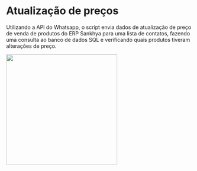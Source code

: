 # Atualização de preços

Utilizando a API do Whatsapp, o script envia dados de atualização de preço de venda de produtos do ERP Sankhya para uma lista de contatos, fazendo uma consulta ao banco de dados SQL e verificando quais produtos tiveram alterações de preço.

<img src="https://github.com/lvdamaceno/atualizacao-preco/assets/7557802/57b5dd90-2792-4d67-90f7-7a8e682ba06f" data-canonical-src="https://github.com/lvdamaceno/atualizacao-preco/assets/7557802/57b5dd90-2792-4d67-90f7-7a8e682ba06f" width="300" />
